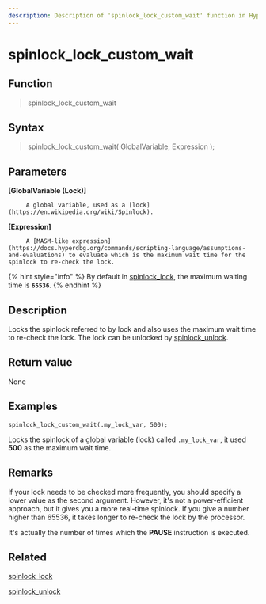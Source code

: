 ```yaml
---
description: Description of 'spinlock_lock_custom_wait' function in HyperDbg Scripts
---
```


# spinlock\_lock\_custom\_wait

## Function

> spinlock\_lock\_custom\_wait

## Syntax

> spinlock\_lock\_custom\_wait\( GlobalVariable, Expression \);

## Parameters

**\[GlobalVariable \(Lock\)\]**

```text
     A global variable, used as a [lock](https://en.wikipedia.org/wiki/Spinlock).
```

**\[Expression\]**

```text
     A [MASM-like expression](https://docs.hyperdbg.org/commands/scripting-language/assumptions-and-evaluations) to evaluate which is the maximum wait time for the spinlock to re-check the lock.
```

{% hint style="info" %}
By default in [spinlock\_lock](https://docs.hyperdbg.org/commands/scripting-language/functions/spinlocks/spinlock_lock), the maximum waiting time is **`65536`**.
{% endhint %}

## Description

Locks the spinlock referred to by lock and also uses the maximum wait time to re-check the lock. The lock can be unlocked by [spinlock\_unlock](https://docs.hyperdbg.org/commands/scripting-language/functions/spinlocks/spinlock_unlock).

## Return value

None

## Examples

`spinlock_lock_custom_wait(.my_lock_var, 500);`

Locks the spinlock of a global variable \(lock\) called `.my_lock_var`, it used **500** as the maximum wait time.

## **Remarks**

If your lock needs to be checked more frequently, you should specify a lower value as the second argument. However, it's not a power-efficient approach, but it gives you a more real-time spinlock. If you give a number higher than 65536, it takes longer to re-check the lock by the processor.

It's actually the number of times which the **PAUSE** instruction is executed.

## Related

[spinlock\_lock](https://docs.hyperdbg.org/commands/scripting-language/functions/spinlocks/spinlock_lock)

[spinlock\_unlock](https://docs.hyperdbg.org/commands/scripting-language/functions/spinlocks/spinlock_unlock)

